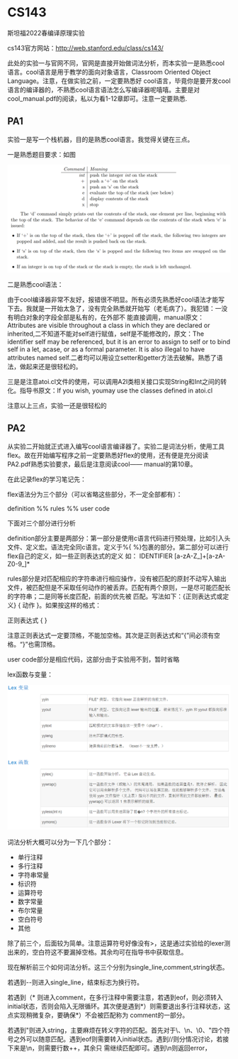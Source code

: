 # CS143
斯坦福2022春编译原理实验

cs143官方网站：http://web.stanford.edu/class/cs143/

此处的实验一与官网不同，官网是直接开始做词法分析，而本实验一是熟悉cool语言。cool语言是用于教学的面向对象语言，Classroom Oriented Object Language。注意，在做实验之前，一定要熟悉好
cool语言，毕竟你是要开发cool语言的编译器的，不熟悉cool语言语法怎么写编译器呢嘻嘻。主要是对cool_manual.pdf的阅读，私以为看1-12章即可。注意一定要熟悉.

## PA1

实验一是写一个栈机器，目的是熟悉cool语言。我觉得关键在三点。

一是熟悉题目要求：如图

![](PA1.png)

二是熟悉cool语法：

由于cool编译器非常不友好，报错很不明显。所有必须先熟悉好cool语法才能写下去。我就是一开始太急了，没有完全熟悉就开始写（老毛病了）。我犯错：一没有明白对象的字段全部是私有的，在外部不
能直接调用，manual原文： Attributes are visible throughout a class in which they are declared or inherited,二不知道不能对self进行赋值，self是不能修改的，原文：The 
identifier self may be referenced, but it is an error to assign to self or to bind self in a let, acase, or as a formal parameter. It is also illegal to have 
attributes named self.二者均可以用设立setter和getter方法去破解。熟悉了语法，做起来还是很轻松的。

三是是注意atoi.cl文件的使用，可以调用A2I类相关接口实现String和Int之间的转化。指导书原文：If you wish, youmay use the classes defined in atoi.cl

注意以上三点，实验一还是很轻松的

## PA2

从实验二开始就正式进入编写cool语言编译器了。实验二是词法分析，使用工具flex。故在开始编写程序之前一定要熟悉好flex的使用，还有便是充分阅读PA2.pdf熟悉实验要求，最后是注意阅读cool——
manual的第10章。

在此记录flex的学习笔记先：

flex语法分为三个部分（可以省略这些部分，不一定全部都有）：

definition
%%
rules
%%
user code

下面对三个部分进行分析

definition部分主要是两部分：第一部分是使用c语言代码进行预处理，比如引入头文件、定义宏。语法完全同c语言。定义于%{ %}包裹的部分。第二部分可以进行flex自己的定义，如一些正则表达式的定义
如： IDENTIFIER [a-zA-Z_]+[a-zA-Z0-9_]*

rules部分是对匹配相应的字符串进行相应操作，没有被匹配的原封不动写入输出文件，被匹配但是不采取任何动作的被丢弃。匹配有两个原则，一是尽可能匹配长的字符串；二是同等长度匹配，前面的优先被
匹配。写法如下：{正则表达式或定义}		{ 动作 }。如果按这样的格式：

正则表达式 {
}

注意正则表达式一定要顶格，不能加空格。其次是正则表达式和“{”间必须有空格。“}”也需顶格。

user code部分是相应代码，这部分由于实验用不到，暂时省略

lex函数与变量：

![](lex_var_func.png)


词法分析大概可以分为一下几个部分：

- 单行注释
- 多行注释
- 字符串常量
- 标识符
- 运算符号
- 数字常量
- 布尔常量
- 空白符号
- 其他

除了前三个，后面较为简单。注意运算符号好像没有>，这是通过实验给的lexer测出来的，空白符这不要漏掉空格。其余均可在指导书中获取信息。

现在解析前三个如何词法分析。这三个分别为single_line,comment,string状态。

若遇到--则进入single_line，结束标志为换行符。

若遇到（* 则进入comment，在多行注释中需要注意，若遇到eof，则必须转入initial状态，否则会陷入无限循环。其次便是遇到*）则需要退出多行注释状态，这点实现稍微复杂，要确保*）不会被匹配称为
comment的一部分。

若遇到"则进入string，主要麻烦在转义字符的匹配。首先对于\\、\n、\0、\"四个符号之外可以随意匹配。遇到eof则需要转入initial状态。遇到//则分情况讨论，若接下来是\n，则需要行数++，其余只
需继续匹配即可。遇到\n则返回error，

























